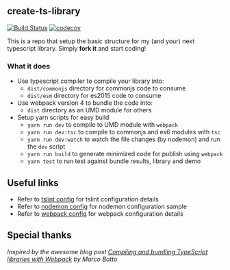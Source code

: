 ## create-ts-library
[![Build Status](https://travis-ci.com/ryancat/create-ts-library.svg?branch=master)](https://travis-ci.com/ryancat/create-ts-library) [![codecov](https://codecov.io/gh/ryancat/create-ts-library/branch/master/graph/badge.svg)](https://codecov.io/gh/ryancat/create-ts-library)

This is a repo that setup the basic structure for my (and your) next typescript library. Simply **fork it** and start coding!

### What it does
- Use typescript compiler to compile your library into:
  - `dist/commonjs` directory for commonjs code to consume
  - `dist/esm` directory for es2015 code to consume
- Use webpack version 4 to bundle the code into:
  - `dist` directory as an UMD module for others 
- Setup yarn scripts for easy build
  - `yarn run dev` to compile to UMD module with `webpack`
  - `yarn run dev:tsc` to compile to commonjs and es6 modules with `tsc`
  - `yarn run dev:watch` to watch the file changes (by nodemon) and run the `dev` script
  - `yarn run build` to generate minimized code for publish using `webpack`
  - `yarn test` to run test against bundle results, library and demo

## Useful links
- Refer to [tslint config](https://palantir.github.io/tslint/usage/configuration/) for tslint configuration details
- Refer to [nodemon config](https://github.com/remy/nodemon/blob/master/doc/sample-nodemon.md) for nodemon configuration sample
- Refer to [webpack config](https://webpack.js.org/configuration/) for webpack configuration details

## Special thanks
*Inspired by the awesome blog post [Compiling and bundling TypeScript libraries with Webpack](https://marcobotto.com/blog/compiling-and-bundling-typescript-libraries-with-webpack/) by Marco Botto*